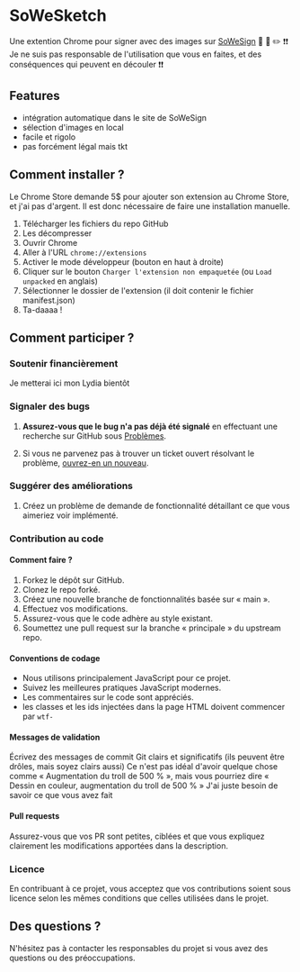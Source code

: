 # SoWeSketch

Une extention Chrome pour signer avec des images sur [SoWeSign](https://app.sowesign.com/login) 👊 💪 ✏️
❗❗ Je ne suis pas responsable de l'utilisation que vous en faites, et des conséquences qui peuvent en découler ❗❗

## Features

- intégration automatique dans le site de SoWeSign
- sélection d'images en local
- facile et rigolo
- pas forcément légal mais tkt

## Comment installer ?

Le Chrome Store demande 5$ pour ajouter son extension au Chrome Store, et j'ai pas d'argent. Il est donc nécessaire de faire une installation manuelle.

1. Télécharger les fichiers du repo GitHub
2. Les décompresser
3. Ouvrir Chrome
4. Aller à l'URL `chrome://extensions`
5. Activer le mode développeur (bouton en haut à droite)
6. Cliquer sur le bouton `Charger l'extension non empaquetée` (ou `Load unpacked` en anglais)
7. Sélectionner le dossier de l'extension (il doit contenir le fichier manifest.json)
8. Ta-daaaa !

## Comment participer ?

### Soutenir financièrement

Je metterai ici mon Lydia bientôt

### Signaler des bugs

1. **Assurez-vous que le bug n'a pas déjà été signalé** en effectuant une recherche sur GitHub sous [Problèmes](https://github.com/gregoire-badiche/SoWeSketch/issues).

2. Si vous ne parvenez pas à trouver un ticket ouvert résolvant le problème, [ouvrez-en un nouveau](https://github.com/gregoire-badiche/SoWeSketch/issues/new).

### Suggérer des améliorations

1. Créez un problème de demande de fonctionnalité détaillant ce que vous aimeriez voir implémenté.

### Contribution au code

#### Comment faire ?

1. Forkez le dépôt sur GitHub.
2. Clonez le repo forké.
3. Créez une nouvelle branche de fonctionnalités basée sur « main ».
4. Effectuez vos modifications.
5. Assurez-vous que le code adhère au style existant.
6. Soumettez une pull request sur la branche « principale » du upstream repo.

#### Conventions de codage

- Nous utilisons principalement JavaScript pour ce projet.
- Suivez les meilleures pratiques JavaScript modernes.
- Les commentaires sur le code sont appréciés.
- les classes et les ids injectées dans la page HTML doivent commencer par `wtf-`

#### Messages de validation

Écrivez des messages de commit Git clairs et significatifs (ils peuvent être drôles, mais soyez clairs aussi)
Ce n'est pas idéal d'avoir quelque chose comme « Augmentation du troll de 500 % », mais vous pourriez dire « Dessin en couleur, augmentation du troll de 500 % »
J'ai juste besoin de savoir ce que vous avez fait

#### Pull requests

Assurez-vous que vos PR sont petites, ciblées et que vous expliquez clairement les modifications apportées dans la description.

### Licence

En contribuant à ce projet, vous acceptez que vos contributions soient sous licence selon les mêmes conditions que celles utilisées dans le projet.

## Des questions ?

N'hésitez pas à contacter les responsables du projet si vous avez des questions ou des préoccupations.
